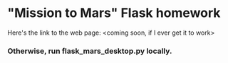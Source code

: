 # "Mission to Mars" Flask homework

Here's the link to the web page: <coming soon, if I ever get it to work>
### Otherwise, run flask_mars_desktop.py locally.